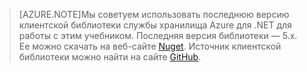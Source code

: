 >[AZURE.NOTE]Мы советуем использовать последнюю версию клиентской библиотеки службы хранилища Azure для .NET для работы с этим учебником. Последняя версия библиотеки — 5.x. Ее можно скачать на веб-сайте [Nuget](https://www.nuget.org/packages/WindowsAzure.Storage/). Источник клиентской библиотеки можно найти на сайте [GitHub](https://github.com/Azure/azure-storage-net).

<!---HONumber=August15_HO6-->